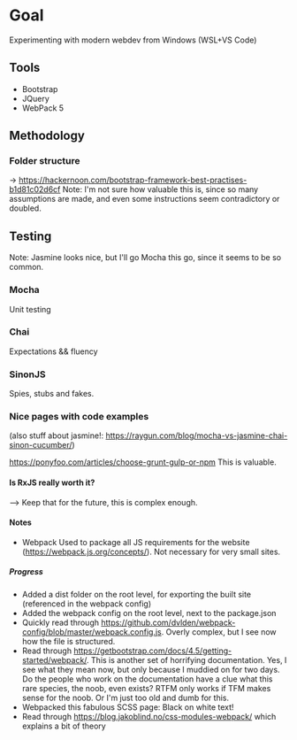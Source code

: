 # Goal
Experimenting with modern webdev from Windows (WSL+VS Code)

## Tools

- Bootstrap
- JQuery
- WebPack 5

## Methodology

### Folder structure
&rightarrow; https://hackernoon.com/bootstrap-framework-best-practises-b1d81c02d6cf
Note: I'm not sure how valuable this is, since so many assumptions are made, and even some instructions seem contradictory or doubled.

## Testing

Note: Jasmine looks nice, but I'll go Mocha this go, since it seems to be so common.

### Mocha
Unit testing

### Chai
Expectations && fluency

### SinonJS
Spies, stubs and fakes.


### Nice pages with code examples 
(also stuff about jasmine!: https://raygun.com/blog/mocha-vs-jasmine-chai-sinon-cucumber/)

https://ponyfoo.com/articles/choose-grunt-gulp-or-npm
This is valuable.

####  Is RxJS really worth it? 
--> Keep that for the future, this is complex enough.

#### Notes

- Webpack
Used to package all JS requirements for the website (https://webpack.js.org/concepts/). Not necessary for very small sites.

##### Progress

- Added a dist folder on the root level, for exporting the built site (referenced in the webpack config)
- Added the webpack config on the root level, next to the package.json
- Quickly read through https://github.com/dvlden/webpack-config/blob/master/webpack.config.js. Overly complex, but I see now how the file is structured.
- Read through https://getbootstrap.com/docs/4.5/getting-started/webpack/. This is another set of horrifying documentation. Yes, I see what they mean now, but only because I muddied on for two days. Do the people who work on the documentation have a clue what this rare species, the noob, even exists? RTFM only works if TFM makes sense for the noob. Or I'm just too old and dumb for this.
- Webpacked this fabulous SCSS page: Black on white text!
- Read through https://blog.jakoblind.no/css-modules-webpack/ which explains a bit of theory

